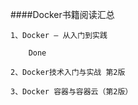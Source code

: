 ####Docker书籍阅读汇总
    
    1、Docker — 从入门到实践
    
        Done
    
    2、Docker技术入门与实战 第2版
    
    3、Docker 容器与容器云（第2版）